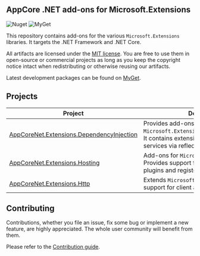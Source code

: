 AppCore .NET add-ons for Microsoft.Extensions
--------------------

![Nuget](https://img.shields.io/nuget/v/AppCoreNet.Extensions.DependencyInjection.Abstractions)
![MyGet](https://img.shields.io/myget/appcorenet/vpre/AppCoreNet.Extensions.DependencyInjection.Abstractions?label=myget)

This repository contains add-ons for the various `Microsoft.Extensions` libraries. It targets the .NET Framework and .NET Core.

All artifacts are licensed under the [MIT license](LICENSE). You are free to use them in open-source or commercial projects as long as you keep the copyright notice intact when redistributing or otherwise reusing our artifacts.

Latest development packages can be found on [MyGet](https://www.myget.org/gallery/appcorenet).

## Projects

| Project                                                                    | Description                                                                                                                         |
|----------------------------------------------------------------------------|-------------------------------------------------------------------------------------------------------------------------------------|
| [AppCoreNet.Extensions.DependencyInjection](DependencyInjection/README.md) | Provides add-ons for `Microsoft.Extensions.DependencyInjection`. It contains extension methods to register services via reflection. |
| [AppCoreNet.Extensions.Hosting](Hosting/README.md)                         | Add-ons for `Microsoft.Extensions.Hosting`. Provides support for dynamically loading plugins and registering services.              |
| [AppCoreNet.Extensions.Http](Http/README.md)                               | Extends `Microsoft.Extensions.Http` adding support for client authentication.                                                       |

## Contributing

Contributions, whether you file an issue, fix some bug or implement a new feature, are highly appreciated. The whole user community
will benefit from them.

Please refer to the [Contribution guide](CONTRIBUTING.md).
